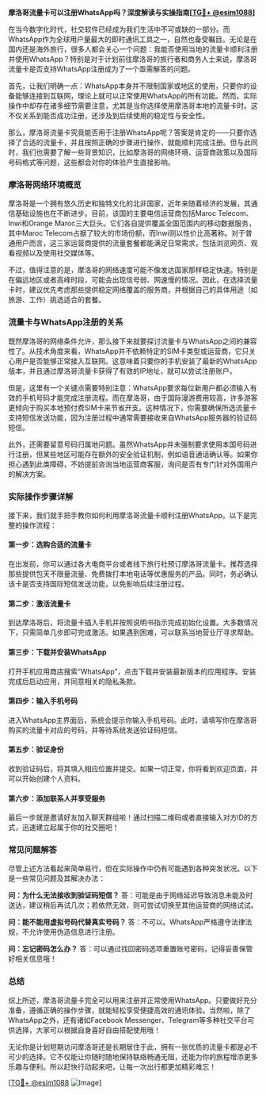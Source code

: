 **摩洛哥流量卡可以注册WhatsApp吗？深度解读与实操指南[[TG💪+ @esim1088](https://t.me/s/esim1088)]**

在当今数字化时代，社交软件已经成为我们生活中不可或缺的一部分。而WhatsApp作为全球用户量最大的即时通讯工具之一，自然也备受瞩目。无论是在国内还是海外旅行，很多人都会关心一个问题：我能否使用当地的流量卡顺利注册并使用WhatsApp？特别是对于计划前往摩洛哥的旅行者和商务人士来说，摩洛哥流量卡是否支持WhatsApp注册成为了一个亟需解答的问题。

首先，让我们明确一点：WhatsApp本身并不限制国家或地区的使用，只要你的设备能够连接到互联网，理论上就可以正常使用WhatsApp的所有功能。然而，实际操作中却存在诸多细节需要注意，尤其是当你选择使用摩洛哥本地的流量卡时。这不仅关系到能否成功注册，还涉及到后续使用的稳定性与安全性。

那么，摩洛哥流量卡究竟能否用于注册WhatsApp呢？答案是肯定的——只要你选择了合适的流量卡，并且按照正确的步骤进行操作，就能顺利完成注册。但与此同时，我们也需要了解一些背景知识，比如摩洛哥的网络环境、运营商政策以及国际号码格式等问题，这些都会对你的体验产生直接影响。

### 摩洛哥网络环境概览

摩洛哥是一个拥有悠久历史和独特文化的北非国家，近年来随着经济的发展，其通信基础设施也在不断进步。目前，该国的主要电信运营商包括Maroc Telecom、Inwi和Orange Maroc三大巨头。它们各自提供覆盖全国范围内的移动数据服务，其中Maroc Telecom占据了较大的市场份额，而Inwi则以性价比高著称。对于普通用户而言，这三家运营商提供的流量套餐都能满足日常需求，包括浏览网页、观看视频以及使用社交媒体等。

不过，值得注意的是，摩洛哥的网络速度可能不像发达国家那样稳定快速。特别是在偏远地区或者高峰时段，可能会出现信号弱、网速慢的情况。因此，在选择流量卡时，建议优先考虑那些提供稳定网络覆盖的服务商，并根据自己的具体用途（如旅游、工作）挑选适合的套餐。

### 流量卡与WhatsApp注册的关系

既然摩洛哥的网络条件允许，那么接下来就要探讨流量卡与WhatsApp之间的兼容性了。从技术角度来看，WhatsApp并不依赖特定的SIM卡类型或运营商，它只关心用户是否能够正常接入互联网。这意味着只要你的手机安装了最新的WhatsApp版本，并且通过摩洛哥流量卡获得了有效的IP地址，就可以尝试注册账户。

但是，这里有一个关键点需要特别注意：WhatsApp要求每位新用户都必须输入有效的手机号码才能完成注册流程。而在摩洛哥，由于国际漫游费用较高，许多游客更倾向于购买本地预付费SIM卡来节省开支。这种情况下，你需要确保所选流量卡支持短信发送功能，因为注册过程中通常需要接收来自WhatsApp服务器的验证码短信。

此外，还需要留意号码归属地问题。虽然WhatsApp并未强制要求使用本国号码进行注册，但某些地区可能存在额外的安全验证机制，例如语音通话确认等。如果你担心遇到此类障碍，不妨提前咨询当地运营商客服，询问是否有专门针对外国用户的解决方案。

### 实际操作步骤详解

接下来，我们就手把手教你如何利用摩洛哥流量卡顺利注册WhatsApp。以下是完整的操作流程：

#### 第一步：选购合适的流量卡
在出发前，你可以通过各大电商平台或者线下旅行社预订摩洛哥流量卡。推荐选择那些提供包天不限量流量、免费拨打本地电话等优惠服务的产品。同时，务必确认该卡是否支持国际短信发送功能，以免影响后续注册过程。

#### 第二步：激活流量卡
到达摩洛哥后，将流量卡插入手机并按照说明书指示完成初始化设置。大多数情况下，只需简单几步即可完成激活。如果遇到困难，可以联系当地营业厅寻求帮助。

#### 第三步：下载并安装WhatsApp
打开手机应用商店搜索“WhatsApp”，点击下载并安装最新版本的应用程序。安装完成后启动应用，并同意相关的隐私条款。

#### 第四步：输入手机号码
进入WhatsApp主界面后，系统会提示你输入手机号码。此时，请填写你在摩洛哥购买的流量卡对应的号码，并等待系统发送验证码短信。

#### 第五步：验证身份
收到验证码后，将其填入相应位置并提交。如果一切正常，你将看到欢迎页面，并可以开始创建个人资料。

#### 第六步：添加联系人并享受服务
最后一步就是邀请好友加入聊天群组啦！通过扫描二维码或者直接输入对方ID的方式，迅速建立起属于你的社交圈吧！

### 常见问题解答

尽管上述方法看起来简单易行，但在实际操作中仍有可能遇到各种突发状况。以下是一些常见问题及其解决办法：

**问：为什么无法接收到验证码短信？**
答：可能是由于网络延迟导致消息未能及时送达，建议稍后再试几次；若依然无效，则可尝试切换至其他运营商的网络试试。

**问：能不能用虚拟号码代替真实号码？**
答：不可以。WhatsApp严格遵守法律法规，不允许使用伪造信息进行注册。

**问：忘记密码怎么办？**
答：可以通过找回密码选项重置账号密码，记得妥善保管好相关信息哦！

### 总结

综上所述，摩洛哥流量卡完全可以用来注册并正常使用WhatsApp。只要做好充分准备，遵循正确的操作步骤，就能轻松享受便捷高效的通讯体验。当然啦，除了WhatsApp之外，还有诸如Facebook Messenger、Telegram等多种社交平台可供选择，大家可以根据自身喜好自由搭配使用哦！

无论你是计划短期访问摩洛哥还是长期居住于此，拥有一张优质的流量卡都是必不可少的选择。它不仅能让你随时随地保持联络畅通无阻，还能为你的旅程增添更多乐趣与便利。所以赶快行动起来吧，让每一次出行都更加精彩难忘！

[[TG💪+ @esim1088](https://t.me/s/esim1088) ![Image](https://i.postimg.cc/4NQfJmqS/Snipaste-2025-05-13-00-14-12.png)]